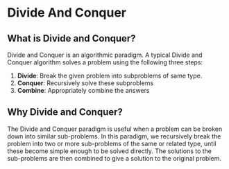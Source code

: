 # Divide And Conquer

## What is Divide and Conquer?

Divide and Conquer is an algorithmic paradigm. A typical Divide and Conquer algorithm solves a problem using the following three steps:

1. **Divide**: Break the given problem into subproblems of same type.
2. **Conquer**: Recursively solve these subproblems
3. **Combine**: Appropriately combine the answers

## Why Divide and Conquer?

The Divide and Conquer paradigm is useful when a problem can be broken down into similar sub-problems. In this paradigm, we recursively break the problem into two or more sub-problems of the same or related type, until these become simple enough to be solved directly. The solutions to the sub-problems are then combined to give a solution to the original problem.
